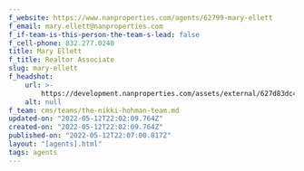 ```yaml
---
f_website: https://www.nanproperties.com/agents/62799-mary-ellett
f_email: mary.ellett@nanproperties.com
f_if-team-is-this-person-the-team-s-lead: false
f_cell-phone: 832.277.0240
title: Mary Ellett
f_title: Realtor Associate
slug: mary-ellett
f_headshot:
    url: >-
        https://development.nanproperties.com/assets/external/627d83dc4709d67e3ae04a65_optimized_1ca719914eb3c30b4e88b87adfcf9e22.jpeg
    alt: null
f_team: cms/teams/the-nikki-hohman-team.md
updated-on: "2022-05-12T22:02:09.764Z"
created-on: "2022-05-12T22:02:09.764Z"
published-on: "2022-05-12T22:07:00.817Z"
layout: "[agents].html"
tags: agents
---
```

